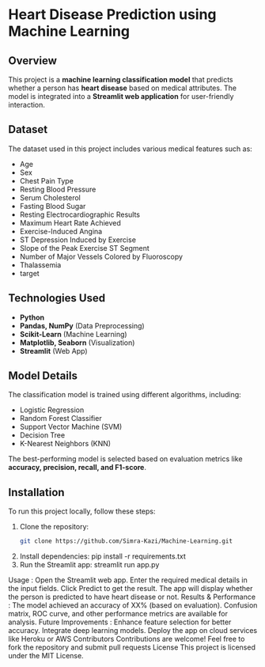 # Heart Disease Prediction using Machine Learning  

## Overview  
This project is a **machine learning classification model** that predicts whether a person has **heart disease** based on medical attributes. The model is integrated into a **Streamlit web application** for user-friendly interaction.  

## Dataset  
The dataset used in this project includes various medical features such as:  
- Age  
- Sex  
- Chest Pain Type  
- Resting Blood Pressure
- Serum Cholesterol
- Fasting Blood Sugar 
- Resting Electrocardiographic Results
- Maximum Heart Rate Achieved 
- Exercise-Induced Angina
- ST Depression Induced by Exercise 
- Slope of the Peak Exercise ST Segment  
- Number of Major Vessels Colored by Fluoroscopy 
- Thalassemia
- target
## Technologies Used  
- **Python**  
- **Pandas, NumPy** (Data Preprocessing)  
- **Scikit-Learn** (Machine Learning)  
- **Matplotlib, Seaborn** (Visualization)  
- **Streamlit** (Web App)  

## Model Details  
The classification model is trained using different algorithms, including:  
- Logistic Regression  
- Random Forest Classifier  
- Support Vector Machine (SVM)  
- Decision Tree  
- K-Nearest Neighbors (KNN)  

The best-performing model is selected based on evaluation metrics like **accuracy, precision, recall, and F1-score**.  

## Installation  
To run this project locally, follow these steps:  

1. Clone the repository:  
   ```bash
   git clone https://github.com/Simra-Kazi/Machine-Learning.git
2. Install dependencies:
   pip install -r requirements.txt
3. Run the Streamlit app:
   streamlit run app.py

Usage : 
  Open the Streamlit web app.
  Enter the required medical details in the input fields.
  Click Predict to get the result.
  The app will display whether the person is predicted to have heart disease or not.
Results & Performance : 
  The model achieved an accuracy of XX% (based on evaluation).
  Confusion matrix, ROC curve, and other performance metrics are available for analysis.
Future Improvements : 
  Enhance feature selection for better accuracy.
  Integrate deep learning models.
  Deploy the app on cloud services like Heroku or AWS
Contributors
  Contributions are welcome! Feel free to fork the repository and submit pull requests
License
  This project is licensed under the MIT License.

